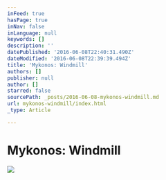 ```yaml
---
inFeed: true
hasPage: true
inNav: false
inLanguage: null
keywords: []
description: ''
datePublished: '2016-06-08T22:40:31.490Z'
dateModified: '2016-06-08T22:39:39.494Z'
title: 'Mykonos: Windmill'
authors: []
publisher: null
author: []
starred: false
sourcePath: _posts/2016-06-08-mykonos-windmill.md
url: mykonos-windmill/index.html
_type: Article

---
```

# Mykonos: Windmill
![](https://the-grid-user-content.s3-us-west-2.amazonaws.com/680aaa0e-e426-4daf-af83-520ea4ac4e35.jpg)